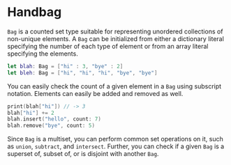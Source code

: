 # Handbag

`Bag` is a counted set type suitable for representing unordered collections of non-unique elements. A `Bag` can be initialized from either a dictionary literal specifying the number of each type of element or from an array literal specifying the elements.
```swift
let blah: Bag = ["hi" : 3, "bye" : 2]
let bleh: Bag = ["hi", "hi", "hi", "bye", "bye"]
```

You can easily check the count of a given element in a `Bag` using subscript notation. Elements can easily be added and removed as well.
```swift
print(blah["hi"]) // -> 3
blah["hi"] += 2
blah.insert("hello", count: 7)
blah.remove("bye", count: 5)
```

Since `Bag` is a multiset, you can perform common set operations on it, such as `union`, `subtract`, and `intersect`. Further, you can check if a given `Bag` is a superset of, subset of, or is disjoint with another `Bag`.


